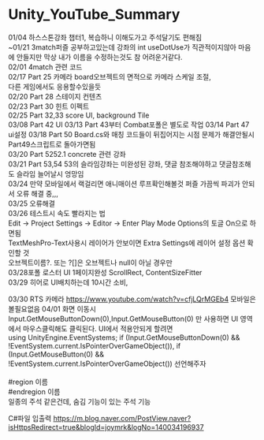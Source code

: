 # Unity_YouTube_Summary
01/04 하스스톤강좌 챕터1, 복습하니 이해도가고 주석달기도 편해짐<br/>
~01/21 3match퍼즐 공부하고있는데 강좌의 int useDotUse가 직관적이지않아 마음에 안들지만  막상 내가 이름을 수정하는것도 참 어려운거같다.<br/>
02/01 4match 관련 코드<br/>
02/17 Part 25 카메라 board오브젝트의 면적으로 카메라 스케일 조절,<br/>
다른 게임에서도 응용할수있을듯<br/>
02/20 Part 28 스테이지 컨텐츠<br/>
02/23 Part 30 힌트 이펙트<br/>
02/25 Part 32,33 score UI, background Tile<br/>
03/08 Part 42 UI
03/13 Part 43부터 Combat포폴은 별도로 작업 
03/14 Part 47 ui설정 
03/18 Part 50 Board.cs와 매칭 코드들이 뒤집어지는 시점 문제가 해결안될시 Part49스크립트로 돌아가면됨<br/>
03/20 Part 5252.1 concrete 관련 강좌<br/>
03/21 Part 53,54  53의 슬라임강좌는 미완성된 강좌, 댓글 참조해야하고 댓글참조해도 슬라임 늘어날시 엉망임<br/>
03/24 만약 모바일에서 랙걸리면 애니매이션 루프확인해볼것 퍼즐 가끔씩 파괴가 안되서 오류 해결 중,,,<br/>
03/25 오류해결 </br>
03/26 테스트시 속도 빨라지는 법 <br/>
Edit -> Project Settings -> Editor -> Enter Play Mode Options의 토글 On으로 하면됨<br/>
TextMeshPro-Text사용시 레이어가 안보이면 Extra Settings에 레이어 설정 옵션 확인할 것 </br>
오브젝트이름?. 또는 ?[]은 오브젝트나 null이 아닐 경우만 <br/>
03/28포폴 로스터 UI 1페이지완성 ScrollRect, ContentSizeFitter <br/>
03/29 히어로 UI배치하는데 10시간 소비,<br/>

03/30 RTS 카메라 https://www.youtube.com/watch?v=cfjLQrMGEb4 모바일은 볼필요없음
04/01 화면 이동시 
Input.GetMouseButtonDown(0),Input.GetMouseButton(0) 만 사용하면 UI 영역에서 마우스클릭해도 클릭된다. UI에서 적용안되게 할려면<br/>
using UnityEngine.EventSystems;
if (Input.GetMouseButtonDown(0) && !EventSystem.current.IsPointerOverGameObject()),
if (Input.GetMouseButton(0) && !EventSystem.current.IsPointerOverGameObject())  선언해주자<br/>
<br/>
#region 이름<br/>
#endregion 이름<br/>
일종의 주석 같은건데, 숨김 기능이 있는 주석 기능<br/>

C#파일 입출력 
https://m.blog.naver.com/PostView.naver?isHttpsRedirect=true&blogId=joymrk&logNo=140034196937
